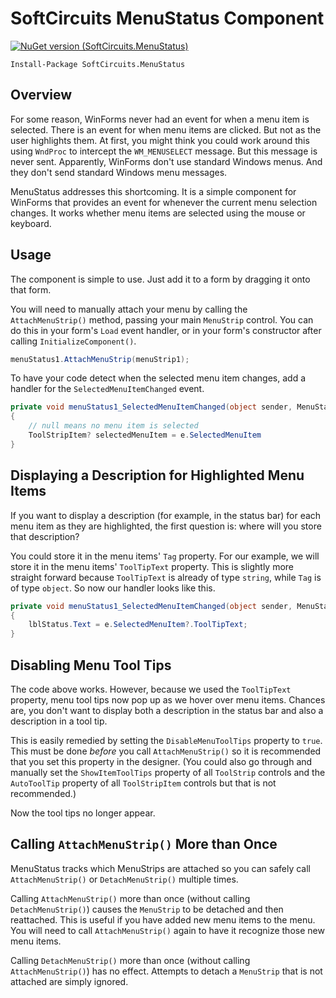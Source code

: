 # SoftCircuits MenuStatus Component

[![NuGet version (SoftCircuits.MenuStatus)](https://img.shields.io/nuget/v/SoftCircuits.MenuStatus.svg?style=flat-square)](https://www.nuget.org/packages/SoftCircuits.MenuStatus/)

```
Install-Package SoftCircuits.MenuStatus
```

## Overview

For some reason, WinForms never had an event for when a menu item is selected. There is an event for when menu items are clicked. But not as the user highlights them. At first, you might think you could work around this using `WndProc` to intercept the `WM_MENUSELECT` message. But this message is never sent. Apparently, WinForms don't use standard Windows menus. And they don't send standard Windows menu messages.

MenuStatus addresses this shortcoming. It is a simple component for WinForms that provides an event for whenever the current menu selection changes. It works whether menu items are selected using the mouse or keyboard.

## Usage

The component is simple to use. Just add it to a form by dragging it onto that form.

You will need to manually attach your menu by calling the `AttachMenuStrip()` method, passing your main `MenuStrip` control. You can do this in your form's `Load` event handler, or in your form's constructor after calling `InitializeComponent()`.

```cs
menuStatus1.AttachMenuStrip(menuStrip1);
```

To have your code detect when the selected menu item changes, add a handler for the `SelectedMenuItemChanged` event.

```cs
private void menuStatus1_SelectedMenuItemChanged(object sender, MenuStatusControl.SelectedMenuItemChangedArgs e)
{
    // null means no menu item is selected
    ToolStripItem? selectedMenuItem = e.SelectedMenuItem
}
```

## Displaying a Description for Highlighted Menu Items

If you want to display a description (for example, in the status bar) for each menu item as they are highlighted, the first question is: where will you store that description?

You could store it in the menu items' `Tag` property. For our example, we will store it in the menu items' `ToolTipText` property. This is slightly more straight forward because `ToolTipText` is already of type `string`, while `Tag` is of type `object`. So now our handler looks like this.

```cs
private void menuStatus1_SelectedMenuItemChanged(object sender, MenuStatusControl.SelectedMenuItemChangedArgs e)
{
    lblStatus.Text = e.SelectedMenuItem?.ToolTipText;
}
```

## Disabling Menu Tool Tips

The code above works. However, because we used the `ToolTipText` property, menu tool tips now pop up as we hover over menu items. Chances are, you don't want to display both a description in the status bar and also a description in a tool tip.

This is easily remedied by setting the `DisableMenuToolTips` property to `true`. This must be done *before* you call `AttachMenuStrip()` so it is recommended that you set this property in the designer. (You could also go through and manually set the `ShowItemToolTips` property of all `ToolStrip` controls and the `AutoToolTip` property of all `ToolStripItem` controls but that is not recommended.)

Now the tool tips no longer appear.

## Calling `AttachMenuStrip()` More than Once

MenuStatus tracks which MenuStrips are attached so you can safely call `AttachMenuStrip()` or `DetachMenuStrip()` multiple times.

Calling `AttachMenuStrip()` more than once (without calling `DetachMenuStrip()`) causes the `MenuStrip` to be detached and then reattached. This is useful if you have added new menu items to the menu. You will need to call `AttachMenuStrip()` again to have it recognize those new menu items.

Calling `DetachMenuStrip()` more than once (without calling `AttachMenuStrip()`) has no effect. Attempts to detach a `MenuStrip` that is not attached are simply ignored.
